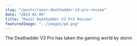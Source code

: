 ```yaml
---
slug: "/posts/razer-deathadder-v3-pro-review"
date: "2023-01-09"
title: "Razer Deathadder V3 Pro Review"
featuredImage: "../images/p4.png"
---
```


The Deathadder V3 Pro has taken the gaming world by storm